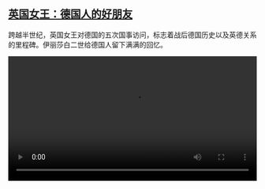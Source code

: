 <!--1662720423000-->
[英国女王：德国人的好朋友](https://www.dw.com/zh/%E8%8B%B1%E5%9B%BD%E5%A5%B3%E7%8E%8B%EF%BC%9A%E5%BE%B7%E5%9B%BD%E4%BA%BA%E7%9A%84%E5%A5%BD%E6%9C%8B%E5%8F%8B/a-63068904)
------

<p>跨越半世纪，英国女王对德国的五次国事访问，标志着战后德国历史以及英德关系的里程碑。伊丽莎白二世给德国人留下满满的回忆。</small></p><video src="https://tvdownloaddw-a.akamaihd.net/dwtv_video/flv/vdt_zh/2022/bchi220909_001_queengermans_01r_AVC_1280x720.mp4" controls style="width:100%"></video>
